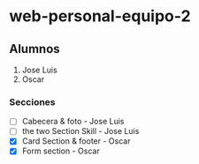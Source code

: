 # web-personal-equipo-2

## Alumnos
 1. Jose Luis
 3. Oscar

### Secciones
 - [ ] Cabecera & foto - Jose Luis
 - [ ] the two Section Skill  -  Jose Luis
 - [x] Card Section & footer -  Oscar
 - [x] Form section - Oscar
